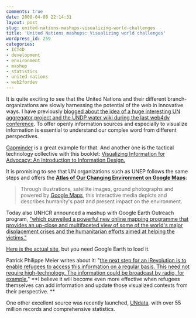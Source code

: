 ```yaml
---
comments: true
date: 2008-04-08 22:14:31
layout: post
slug: united-nations-mashups-visualizing-world-challenges
title: 'United Nations mashups: Visualizing world challenges'
wordpress_id: 259
categories:
- ICT4D
- development
- environment
- mashup
- statistics
- united-nations
- web2fordev
---
```


It is quite exciting to see that the United Nations and their different branch-organizations are slowly harnessing the potential of the web in innovative ways. I have previously [blogged about the idea of a huge interesting UN aggregator project and the UNDP water wiki during the last web4dv conference](http://www.crisscrossed.net/2007/12/03/notes-from-the-web4dev-conference/). To offer openly information sources and especially to visualize information is essential to understand our complex word from different perspectives.

[Gapminder](http://gapminder.org/) is a great example for that. And another one is the tactical technology collective with this booklet: [Visualizing Information for Advocacy: An Introduction to Information Design. ](http://www.tacticaltech.org)

It is promising to see that UN organizations such as UNEP follows the same steps and offers the **[Atlas of Our Changing Environment on Google Maps](http://na.unep.net)**:


> Through	illustrations, satellite images, ground photographs and powered by [Google Maps](http://maps.google.com/), 			this interactive media depicts and describes  			humanity's past and present impact on the environment.


Today also UNHCR announced a mashup with Google Earth Outreach program, ["which punveiled a powerful new online mapping programme that provides an up-close and multifaceted view of some of the world's major displacement crises and the humanitarian efforts aimed at helping the victims."](http://www.unhcr.org/news/NEWS/47fb8b5b2.html)

[Here is the actual site](http://www.unhcr.org), but you need Google Earth to load it.

Patrick Philippe Meier writes about it: "[the next step for an iRevolution is to enable refugees to access this information on a regular basis. This need not require high-technology. The information could be broadcast by radio, for example.](http://irevolution.wordpress.com/2008/04/08/unhcr-google-earth-layer-released/)" **I believe it will become even more effective when refugees themselves can add information and update those visualized contexts from their perspective. **

One other excellent source was recently launched, [UNdata](http://data.un.org/), with over 55 million records and comprehensive statistics.
